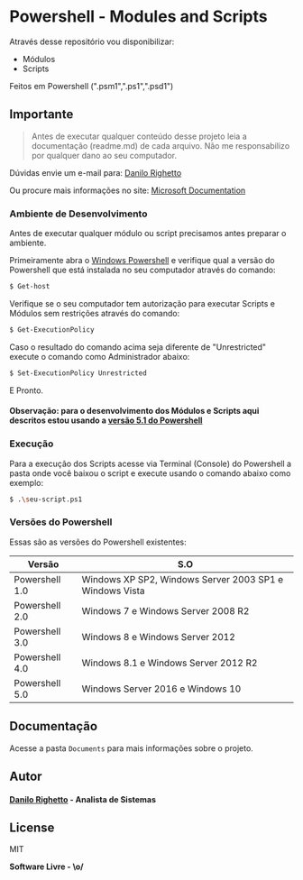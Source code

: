 # Powershell - Modules and Scripts

Através desse repositório vou disponibilizar:

  - Módulos
  - Scripts

Feitos em Powershell (".psm1",".ps1",".psd1")

Importante
----

> Antes de executar qualquer conteúdo desse projeto leia a documentação (readme.md) de cada arquivo. Não me responsabilizo por qualquer dano ao seu computador.

Dúvidas envie um e-mail para: [Danilo Righetto](mailto:danilonewtrue@gmail.com)

Ou procure mais informações no site: [Microsoft Documentation](https://docs.microsoft.com/pt-br/powershell/scripting/getting-started/getting-started-with-windows-powershell?view=powershell-5.1)

### Ambiente de Desenvolvimento

Antes de executar qualquer módulo ou script precisamos antes preparar o ambiente.

Primeiramente abra o [Windows Powershell]() e verifique qual a versão do Powershell que está instalada no seu computador através do comando:

```sh
$ Get-host
```

Verifique se o seu computador tem autorização para executar Scripts e Módulos sem restrições através do comando:

```sh
$ Get-ExecutionPolicy
```

Caso o resultado do comando acima seja diferente de "Unrestricted" execute o comando como Administrador abaixo:

```sh
$ Set-ExecutionPolicy Unrestricted
```

E Pronto.

#### Observação: para o desenvolvimento dos Módulos e Scripts aqui descritos estou usando a [versão 5.1 do Powershell]()

### Execução

Para a execução dos Scripts acesse via Terminal (Console) do Powershell a pasta onde você baixou o script e execute usando o comando abaixo como exemplo:

```sh
$ .\seu-script.ps1
```

### Versões do Powershell

Essas são as versões do Powershell existentes:

| Versão | S.O |
| ------ | ------ |
| Powershell 1.0 | Windows XP SP2, Windows Server 2003 SP1 e Windows Vista |
| Powershell 2.0 | Windows 7 e Windows Server 2008 R2 |
| Powershell 3.0 | Windows 8 e Windows Server 2012 |
| Powershell 4.0 | Windows 8.1 e Windows Server 2012 R2 |
| Powershell 5.0 | Windows Server 2016 e Windows 10 |

## Documentação

Acesse a pasta `Documents` para mais informações sobre o projeto.

## Autor

#### [Danilo Righetto](https://danilo-righetto.github.io/) - Analista de Sistemas

License
----

MIT


**Software Livre - \o/**

[//]: # (These are reference links used in the body of this note and get stripped out when the markdown processor does its job. There is no need to format nicely because it shouldn't be seen. Thanks SO - http://stackoverflow.com/questions/4823468/store-comments-in-markdown-syntax)


   [dill]: <https://github.com/joemccann/dillinger>
   [git-repo-url]: <https://github.com/joemccann/dillinger.git>
   [john gruber]: <http://daringfireball.net>
   [df1]: <http://daringfireball.net/projects/markdown/>
   [markdown-it]: <https://github.com/markdown-it/markdown-it>
   [Ace Editor]: <http://ace.ajax.org>
   [node.js]: <http://nodejs.org>
   [Twitter Bootstrap]: <http://twitter.github.com/bootstrap/>
   [jQuery]: <http://jquery.com>
   [@tjholowaychuk]: <http://twitter.com/tjholowaychuk>
   [express]: <http://expressjs.com>
   [AngularJS]: <http://angularjs.org>
   [Gulp]: <http://gulpjs.com>

   [PlDb]: <https://github.com/joemccann/dillinger/tree/master/plugins/dropbox/README.md>
   [PlGh]: <https://github.com/joemccann/dillinger/tree/master/plugins/github/README.md>
   [PlGd]: <https://github.com/joemccann/dillinger/tree/master/plugins/googledrive/README.md>
   [PlOd]: <https://github.com/joemccann/dillinger/tree/master/plugins/onedrive/README.md>
   [PlMe]: <https://github.com/joemccann/dillinger/tree/master/plugins/medium/README.md>
   [PlGa]: <https://github.com/RahulHP/dillinger/blob/master/plugins/googleanalytics/README.md>
